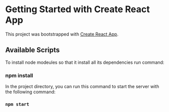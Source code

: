 # Getting Started with Create React App

This project was bootstrapped with [Create React App](https://github.com/facebook/create-react-app).

## Available Scripts

To install node modeules so that it install all its dependencies run command:

### npm install

In the project directory, you can run this command to start the server with the following command:

### `npm start`

